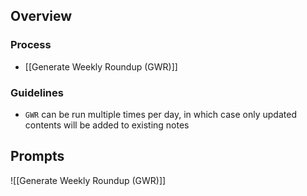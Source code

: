 ## Overview
### Process
- [[Generate Weekly Roundup (GWR)]]
### Guidelines
 - `GWR` can be run multiple times per day, in which case only updated contents will be added to existing notes
## Prompts
![[Generate Weekly Roundup (GWR)]]
